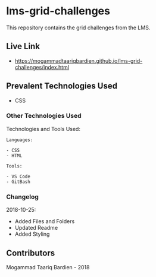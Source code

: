 # lms-grid-challenges
This repository contains the grid challenges from the LMS.

## Live Link
- https://mogammadtaariqbardien.github.io/lms-grid-challenges/index.html

## Prevalent Technologies Used

 - CSS

### Other Technologies Used

Technologies and Tools Used:

```
Languages:

- CSS
- HTML

```
```
Tools:

- VS Code
- GitBash

```

### Changelog

2018-10-25:
- Added Files and Folders
- Updated Readme
- Added Styling

## Contributors

Mogammad Taariq Bardien - 2018